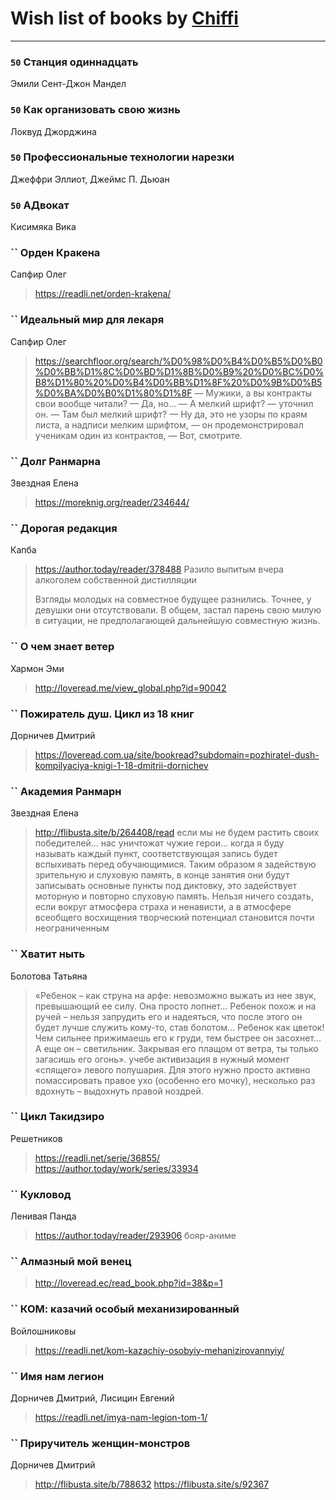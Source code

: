 # Wish list of books by [Chiffi](https://plus.google.com/105831994080785626680)
---

### `50` Станция одиннадцать
Эмили Сент-Джон Мандел

### `50` Как организовать свою жизнь
Локвуд Джорджина

### `50` Профессиональные технологии нарезки
Джеффри Эллиот, Джеймс П. Дьюан

### `50` АДвокат
Кисимяка Вика

### `` Орден Кракена
Сапфир Олег
> https://readli.net/orden-krakena/

### `` Идеальный мир для лекаря
Сапфир Олег
> https://searchfloor.org/search/%D0%98%D0%B4%D0%B5%D0%B0%D0%BB%D1%8C%D0%BD%D1%8B%D0%B9%20%D0%BC%D0%B8%D1%80%20%D0%B4%D0%BB%D1%8F%20%D0%9B%D0%B5%D0%BA%D0%B0%D1%80%D1%8F
> — Мужики, а вы контракты свои вообще читали? 
> 	— Да, но…
> 	— А мелкий шрифт? — уточнил он.
> 	— Там был мелкий шрифт?
> 	— Ну да, это не узоры по краям листа, а надписи мелким шрифтом, — он продемонстрировал ученикам один из контрактов, — Вот, смотрите.

### `` Долг Ранмарна
Звездная Елена
> https://moreknig.org/reader/234644/

### `` Дорогая редакция
Капба
> https://author.today/reader/378488
> Разило выпитым вчера алкоголем собственной дистилляции
> 
> Взгляды молодых на совместное будущее разнились. Точнее, у девушки они отсутствовали. В общем, застал парень свою милую в ситуации, не предполагающей дальнейшую совместную жизнь.

### `` О чем знает ветер
Хармон Эми
> http://loveread.me/view_global.php?id=90042

### `` Пожиратель душ. Цикл из 18 книг
Дорничев Дмитрий
> https://loveread.com.ua/site/bookread?subdomain=pozhiratel-dush-kompilyaciya-knigi-1-18-dmitrii-dornichev

### `` Академия Ранмарн
Звездная Елена
> http://flibusta.site/b/264408/read
> если мы не будем растить своих победителей… нас уничтожат чужие герои…
> когда я буду называть каждый пункт, соответствующая запись будет вспыхивать перед обучающимися. Таким образом я задействую зрительную и слуховую память, в конце занятия они будут записывать основные пункты под диктовку, это задействует моторную и повторно слуховую память.
> Нельзя ничего создать, если вокруг атмосфера страха и ненависти, а в атмосфере всеобщего восхищения творческий потенциал становится почти неограниченным

### `` Хватит ныть
Болотова Татьяна
> «Ребенок – как струна на арфе: невозможно выжать из нее звук, превышающий ее силу. Она просто лопнет…
> 	Ребенок похож и на ручей – нельзя запрудить его и надеяться, что после этого он будет лучше служить кому-то, став болотом…
> 	Ребенок как цветок! Чем сильнее прижимаешь его к груди, тем быстрее он засохнет…
> 	А еще он – светильник. Закрывая его плащом от ветра, ты только загасишь его огонь». учебе активизация в нужный момент «спящего» левого полушария. Для этого нужно просто активно помассировать правое ухо (особенно его мочку), несколько раз вдохнуть – выдохнуть правой ноздрей.

### `` Цикл Такидзиро
Решетников
> https://readli.net/serie/36855/
> https://author.today/work/series/33934

### `` Кукловод
Ленивая Панда
> https://author.today/reader/293906 бояр-аниме

### `` Алмазный мой венец
> http://loveread.ec/read_book.php?id=38&p=1

### `` КОМ: казачий особый механизированный
Войлошниковы
> https://readli.net/kom-kazachiy-osobyiy-mehanizirovannyiy/

### `` Имя нам легион
Дорничев Дмитрий, Лисицин Евгений
> https://readli.net/imya-nam-legion-tom-1/

### `` Приручитель женщин-монстров
Дорничев Дмитрий
> http://flibusta.site/b/788632
> https://flibusta.site/s/92367


